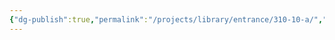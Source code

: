 ```yaml
---
{"dg-publish":true,"permalink":"/projects/library/entrance/310-10-a/","noteIcon":"0","created":"2024-03-07T10:27:36.004+09:00","updated":"2024-03-07T10:27:40.325+09:00"}
---
```


